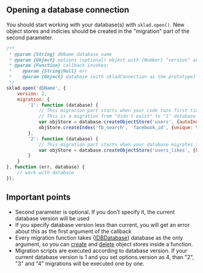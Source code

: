 ## Opening a database connection
You should start working with your database(s) with ```sklad.open()```. New object stores and indicies should be created in the "migration" part of the second parameter.

```javascript
/**
 * @param {String} dbName database name
 * @param {Object} options (optional) object with {Number} "version" and {Object} "migration" fields
 * @param {Function} callback invokes:
 *    @param {String|Null} err
 *    @param {Object} database (with skladConnection as the prototype)
 */
sklad.open('dbName', {
    version: 2,
    migration: {
        '1': function (database) {
            // This migration part starts when your code runs first time in the browser.
            // This is a migration from "didn't exist" to "1" database version
            var objStore = database.createObjectStore('users', {autoIncrement: true});
            objStore.createIndex('fb_search', 'facebook_id', {unique: true});
        },
        '2': function (database) {
            // This migration part starts when your database migrates from "1" to "2" version
            var objStore = database.createObjectStore('users_likes', {keyPath: 'date'});
        }
    }
}, function (err, database) {
    // work with database
});
```

## Important points
 * Second parameter is optional. If you don't specify it, the current database version will be used
 * If you specify database version less than current, you will get an error about this as the first argument of the callback
 * Every migration function takes {[IDBDatabase](https://developer.mozilla.org/en-US/docs/IndexedDB/IDBDatabase)} database as the only argument, so you can [create](https://developer.mozilla.org/en-US/docs/IndexedDB/IDBDatabase#createObjectStore) and [delete](https://developer.mozilla.org/en-US/docs/IndexedDB/IDBDatabase#deleteObjectStore()) object stores inside a function.
 * Migration scripts are executed according to database version. If your current database version is 1 and you set options.version as 4, than "2", "3" and "4" migrations will be executed one by one.
